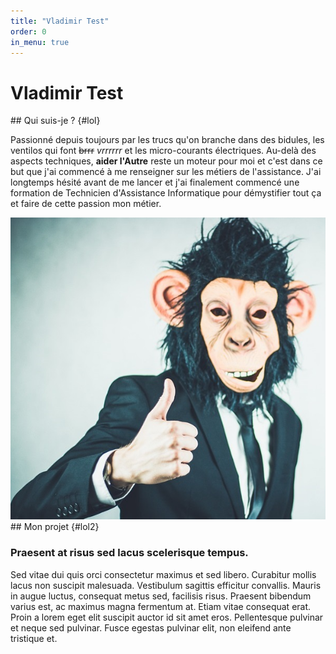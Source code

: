 ```yaml
---
title: "Vladimir Test"
order: 0
in_menu: true
---
```

# Vladimir Test
<div class="deport">
## Qui suis-je ? {#lol}

Passionné depuis toujours par les trucs qu'on branche dans des bidules, les ventilos qui font ~~brrr~~  _vrrrrrr_ et les micro-courants électriques. Au-delà des aspects techniques, **aider l'Autre** reste un moteur pour moi et c'est dans ce but que j'ai commencé à me renseigner sur les métiers de l'assistance. 
J'ai longtemps hésité avant de me lancer et j'ai finalement commencé une formation de Technicien d'Assistance Informatique pour démystifier tout ça et faire de cette passion mon métier.

<img src="images/monkey-2710658_960_720.jpg">
</div>
## Mon projet {#lol2}




### Praesent at risus sed lacus scelerisque tempus. 

Sed vitae dui quis orci consectetur maximus et sed libero. Curabitur mollis lacus non suscipit malesuada. Vestibulum sagittis efficitur convallis. Mauris in augue luctus, consequat metus sed, facilisis risus. Praesent bibendum varius est, ac maximus magna fermentum at. Etiam vitae consequat erat. Proin a lorem eget elit suscipit auctor id sit amet eros. Pellentesque pulvinar et neque sed pulvinar. Fusce egestas pulvinar elit, non eleifend ante tristique et. 